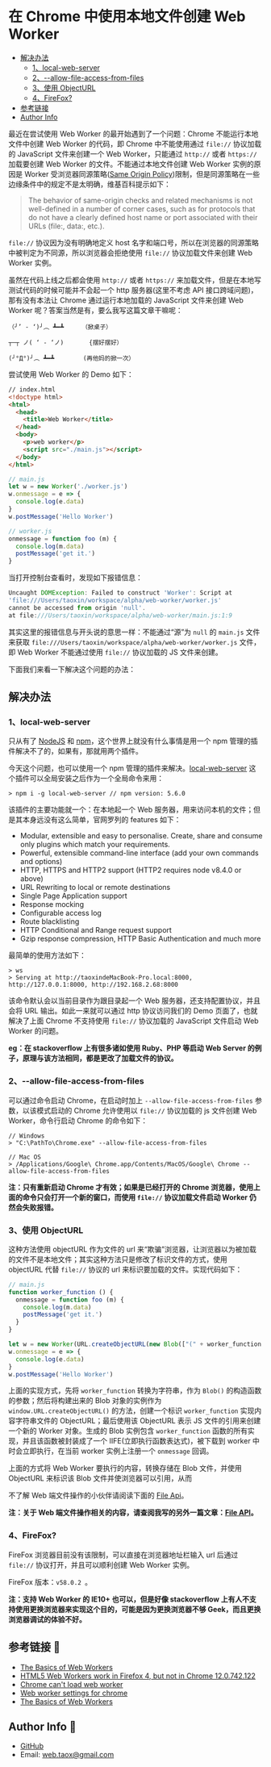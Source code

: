 # 在 Chrome 中使用本地文件创建 Web Worker

* [解决办法](#ways)
	* [1、local-web-server](#local-web-server)
	* [2、--allow-file-access-from-files](#cli-arg)
	* [3、使用 ObjectURL](#object-url)
	* [4、FireFox?](#firefox)
* [参考链接](#ralated-links)
* [Author Info](#author)

最近在尝试使用 Web Worker 的最开始遇到了一个问题：Chrome 不能运行本地文件中创建 Web Worker 的代码，即 Chrome 中不能使用通过 `file://` 协议加载的 JavaScript 文件来创建一个 Web Worker，只能通过 `http://` 或者 `https://` 加载要创建 Web Worker 的文件。不能通过本地文件创建 Web Worker 实例的原因是 Worker 受浏览器同源策略([Same Origin Policy](http://en.wikipedia.org/wiki/Same_origin_policy))限制，但是同源策略在一些边缘条件中的规定不是太明确，维基百科提示如下：

> The behavior of same-origin checks and related mechanisms is not well-defined in a number of corner cases, such as for protocols that do not have a clearly defined host name or port associated with their URLs (file:, data:, etc.).

`file://` 协议因为没有明确地定义 host 名字和端口号，所以在浏览器的同源策略中被判定为不同源，所以浏览器会拒绝使用 `file://` 协议加载文件来创建 Web Worker 实例。

虽然在代码上线之后都会使用 `http://` 或者 `https://` 来加载文件，但是在本地写测试代码的时候可能并不会起一个 http 服务器(这里不考虑 API 接口跨域问题)，那有没有本法让 Chrome 通过运行本地加载的 JavaScript 文件来创建 Web Worker 呢？答案当然是有，要么我写这篇文章干嘛呢：

```emoj
（╯’ - ‘)╯︵ ┻━┻     （掀桌子） 

┬─┬ ノ( ‘ - ‘ノ)       {摆好摆好） 

(╯°Д°)╯︵ ┻━┻        (再他妈的掀一次）
```

尝试使用 Web Worker 的 Demo 如下：

```html
// index.html
<!doctype html>
<html>
  <head>
    <title>Web Worker</title>
  </head>
  <body>
    <p>web worker</p>
    <script src="./main.js"></script>
  </body>
</html>
```

```javascript
// main.js
let w = new Worker('./worker.js')
w.onmessage = e => {
  console.log(e.data)
}
w.postMessage('Hello Worker')
```

```javascript
// worker.js
onmessage = function foo (m) {
  console.log(m.data)
  postMessage('get it.')
}
```
当打开控制台查看时，发现如下报错信息：

```javascript
Uncaught DOMException: Failed to construct 'Worker': Script at
'file:///Users/taoxin/workspace/alpha/web-worker/worker.js'
cannot be accessed from origin 'null'.
at file:///Users/taoxin/workspace/alpha/web-worker/main.js:1:9
```

其实这里的报错信息与开头说的意思一样：不能通过“源”为 `null` 的 `main.js` 文件来获取 `file:///Users/taoxin/workspace/alpha/web-worker/worker.js` 文件，即 Web Worker 不能通过使用 `file://` 协议加载的 JS 文件来创建。

下面我们来看一下解决这个问题的办法：

## <span id="ways">解决办法</span>

### <span id="local-web-server">1、local-web-server</span>

只从有了 [NodeJS](https://nodejs.org/en/) 和 [npm](https://npmjs.com)，这个世界上就没有什么事情是用一个 npm 管理的插件解决不了的，如果有，那就用两个插件。

今天这个问题，也可以使用一个 npm 管理的插件来解决。[local-web-server](https://www.npmjs.com/package/local-web-server) 这个插件可以全局安装之后作为一个全局命令来用：

```cli
> npm i -g local-web-server // npm version: 5.6.0
```

该插件的主要功能就一个：在本地起一个 Web 服务器，用来访问本机的文件；但是其本身远没有这么简单，官网罗列的 features 如下：

* Modular, extensible and easy to personalise. Create, share and consume only plugins which match your requirements.
* Powerful, extensible command-line interface (add your own commands and options)
* HTTP, HTTPS and HTTP2 support (HTTP2 requires node v8.4.0 or above)
* URL Rewriting to local or remote destinations
* Single Page Application support
* Response mocking
* Configurable access log
* Route blacklisting
* HTTP Conditional and Range request support
* Gzip response compression, HTTP Basic Authentication and much more

最简单的使用方法如下：

```cli
> ws
> Serving at http://taoxindeMacBook-Pro.local:8000, http://127.0.0.1:8000, http://192.168.2.68:8000
```

该命令默认会以当前目录作为跟目录起一个 Web 服务器，还支持配置协议，并且会将 URL 输出。如此一来就可以通过 http 协议访问我们的 Demo 页面了，也就解决了上面 Chrome 不支持使用 `file://` 协议加载的 JavaScript 文件启动 Web Worker 的问题。

**eg：在 stackoverflow 上有很多诸如使用 Ruby、PHP 等启动 Web Server 的例子，原理与该方法相同，都是更改了加载文件的协议。**

### <span id="cli-arg">2、--allow-file-access-from-files</span>

可以通过命令启动 Chrome，在启动时加上 `--allow-file-access-from-files` 参数，以该模式启动的 Chrome 允许使用以 `file://` 协议加载的 js 文件创建 Web Worker，命令行启动 Chrome 的命令如下：

```
// Windows
> "C:\PathTo\Chrome.exe" --allow-file-access-from-files

// Mac OS
> /Applications/Google\ Chrome.app/Contents/MacOS/Google\ Chrome --allow-file-access-from-files
```

**注：只有重新启动 Chrome 才有效；如果是已经打开的 Chrome 浏览器，使用上面的命令只会打开一个新的窗口，而使用 `file://` 协议加载文件启动 Worker 仍然会失败报错。**

### <span id="object-url">3、使用 ObjectURL</span>

这种方法使用 objectURL 作为文件的 url 来“欺骗”浏览器，让浏览器以为被加载的文件不是本地文件；其实这种方法只是修改了标识文件的方式，使用 objectURL 代替 `file://` 协议的 url 来标识要加载的文件。实现代码如下：

```javascript
// main.js
function worker_function () {
  onmessage = function foo (m) {
    console.log(m.data)
    postMessage('get it.')
  }
}

let w = new Worker(URL.createObjectURL(new Blob(["(" + worker_function.toString() + ")()"], { type: 'text/javascript' })))
w.onmessage = e => {
  console.log(e.data)
}
w.postMessage('Hello Worker')
```

上面的实现方式，先将 `worker_function` 转换为字符串，作为 `Blob()` 的构造函数的参数；然后将构建出来的 Blob 对象的实例作为 `window.URL.createObjectURL()` 的方法，创建一个标识 `worker_function` 实现内容字符串文件的 ObjectURL；最后使用该 ObjectURL 表示 JS 文件的引用来创建一个新的 Worker 对象。生成的 Blob 实例包含 `worker_function` 函数的所有实现，并且该函数被封装成了一个 IIFE(立即执行函数表达式)，被下载到 worker 中时会立即执行，在当前 worker 实例上注册一个 `onmessage` 回调。

上面的方式将 Web Worker 要执行的内容，转换存储在 Blob 文件，并使用 ObjectURL 来标识该 Blob 文件并使浏览器可以引用，从而

不了解 Web 端文件操作的小伙伴请阅读下面的 [File Api](../HTML/file-api.md)。

**注：关于 Web 端文件操作相关的内容，请查阅我写的另外一篇文章：[File API](../HTML/file-api.md)。**

### <span id="firefox">4、FireFox?</span>

FireFox 浏览器目前没有该限制，可以直接在浏览器地址栏输入 url 后通过 `file://` 协议打开，并且可以顺利创建 Web Worker 实例。

FireFox 版本：`v58.0.2 `。

**注：支持 Web Worker 的 IE10+ 也可以，但是好像 stackoverflow 上有人不支持使用更换浏览器来实现这个目的，可能是因为更换浏览器不够 Geek，而且更换浏览器调试的体验不好。**

## <span id="related-links">参考链接 🔗</span>

* [The Basics of Web Workers](https://www.html5rocks.com/en/tutorials/workers/basics/#toc-introduction-jsthreading)
* [HTML5 Web Workers work in Firefox 4, but not in Chrome 12.0.742.122](https://stackoverflow.com/questions/6811398/html5-web-workers-work-in-firefox-4-but-not-in-chrome-12-0-742-122/6823683#6823683)
* [Chrome can't load web worker](https://stackoverflow.com/questions/21408510/chrome-cant-load-web-worker)
* [Web worker settings for chrome](https://stackoverflow.com/questions/21751775/web-worker-settings-for-chrome)
* [The Basics of Web Workers](https://www.html5rocks.com/en/tutorials/workers/basics/)

## <span id="author">Author Info 🦁</span>

* [GitHub](https://github.com/Tao-Quixote)
* Email: <web.taox@gmail.com>